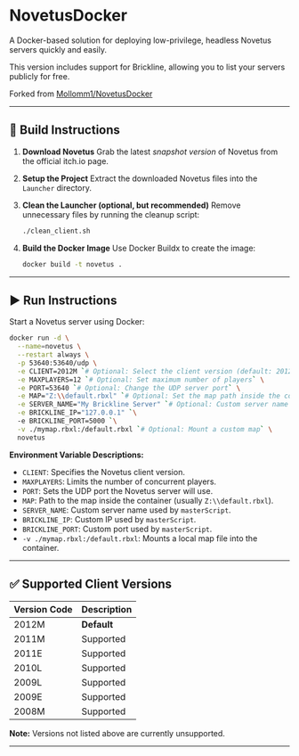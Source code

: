 # NovetusDocker

A Docker-based solution for deploying low-privilege, headless Novetus servers quickly and easily.

This version includes support for Brickline, allowing you to list your servers publicly for free.

Forked from [Mollomm1/NovetusDocker](https://github.com/Mollomm1/NovetusDocker)

---

## 🚧 Build Instructions

1. **Download Novetus**
   Grab the latest *snapshot version* of Novetus from the official itch.io page.

2. **Setup the Project**
   Extract the downloaded Novetus files into the `Launcher` directory.

3. **Clean the Launcher (optional, but recommended)**
   Remove unnecessary files by running the cleanup script:

   ```bash
   ./clean_client.sh
   ```

4. **Build the Docker Image**
   Use Docker Buildx to create the image:

   ```bash
   docker build -t novetus .
   ```

---

## ▶️ Run Instructions

Start a Novetus server using Docker:

```bash
docker run -d \
  --name=novetus \
  --restart always \
  -p 53640:53640/udp \
  -e CLIENT=2012M `# Optional: Select the client version (default: 2012M)` \
  -e MAXPLAYERS=12 `# Optional: Set maximum number of players` \
  -e PORT=53640 `# Optional: Change the UDP server port` \
  -e MAP="Z:\\default.rbxl" `# Optional: Set the map path inside the container` \
  -e SERVER_NAME="My Brickline Server" `# Optional: Custom server name (masterScript)` \
  -e BRICKLINE_IP="127.0.0.1" `\
  -e BRICKLINE_PORT=5000 `\
  -v ./mymap.rbxl:/default.rbxl `# Optional: Mount a custom map` \
  novetus
```

**Environment Variable Descriptions:**

* `CLIENT`: Specifies the Novetus client version.
* `MAXPLAYERS`: Limits the number of concurrent players.
* `PORT`: Sets the UDP port the Novetus server will use.
* `MAP`: Path to the map inside the container (usually `Z:\\default.rbxl`).
* `SERVER_NAME`: Custom server name used by `masterScript`.
* `BRICKLINE_IP`: Custom IP used by `masterScript`.
* `BRICKLINE_PORT`: Custom port used by `masterScript`.
* `-v ./mymap.rbxl:/default.rbxl`: Mounts a local map file into the container.

---

## ✅ Supported Client Versions

| Version Code | Description |
| ------------ | ----------- |
| 2012M        | **Default** |
| 2011M        | Supported   |
| 2011E        | Supported   |
| 2010L        | Supported   |
| 2009L        | Supported   |
| 2009E        | Supported   |
| 2008M        | Supported   |

**Note:** Versions not listed above are currently unsupported.

---